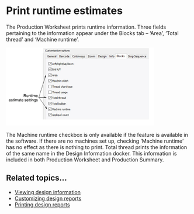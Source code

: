 # Print runtime estimates

The Production Worksheet prints runtime information. Three fields pertaining to the information appear under the Blocks tab – ‘Area’, ‘Total thread’ and ‘Machine runtime’.

![hardware00063.png](assets/hardware00063.png)

The Machine runtime checkbox is only available if the feature is available in the software. If there are no machines set up, checking ‘Machine runtime’ has no effect as there is nothing to print. Total thread prints the information of the same name in the Design Information docker. This information is included in both Production Worksheet and Production Summary.

## Related topics...

- [Viewing design information](../../Basics/view/Viewing_design_information)
- [Customizing design reports](../../Production/reports/Customizing_design_reports)
- [Printing design reports](../../Production/reports/Printing_design_reports)

